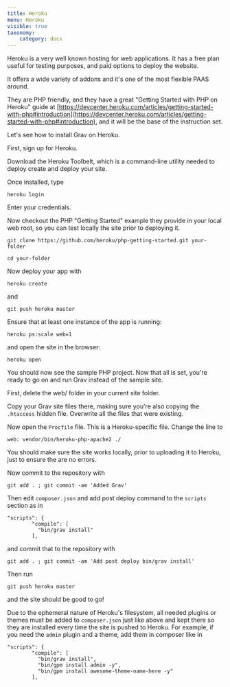 ```yaml
---
title: Heroku
menu: Heroku
visible: true
taxonomy:
    category: docs
---
```


Heroku is a very well known hosting for web applications.
It has a free plan useful for testing purposes, and paid options to deploy the website.

It offers a wide variety of addons and it's one of the most flexible PAAS around.

They are PHP friendly, and they have a great "Getting Started with PHP on Heroku" guide at [https://devcenter.heroku.com/articles/getting-started-with-php#introduction](https://devcenter.heroku.com/articles/getting-started-with-php#introduction), and it will be the base of the instruction set.

Let's see how to install Grav on Heroku.

First, sign up for Heroku.

Download the Heroku Toolbelt, which is a command-line utility needed to deploy create and deploy your site.

Once installed, type

`heroku login`

Enter your credentials.

Now checkout the PHP "Getting Started" example they provide in your local web root, so you can test locally the site prior to deploying it.

`git clone https://github.com/heroku/php-getting-started.git your-folder`

`cd your-folder`


Now deploy your app with

`heroku create`

and

`git push heroku master`


Ensure that at least one instance of the app is running:


`heroku ps:scale web=1`


and open the site in the browser:

`heroku open`


You should now see the sample PHP project. Now that all is set, you're ready to go on and run Grav instead of the sample site.

First, delete the web/ folder in your current site folder.

Copy your Grav site files there, making sure you're also copying the `.htaccess` hidden file. Overwrite all the files that were existing.

Now open the `Procfile` file. This is a Heroku-specific file. Change the line to

```
web: vendor/bin/heroku-php-apache2 ./
```

You should make sure the site works locally, prior to uploading it to Heroku, just to ensure the are no errors.

Now commit to the repository with

`git add . ; git commit -am 'Added Grav'`

Then edit `composer.json` and add post deploy command to the `scripts` section as in

```
"scripts": {
        "compile": [
          "bin/grav install"
        ],
```

and commit that to the repository with 

`git add . ; git commit -am 'Add post deploy bin/grav install'`

Then run

`git push heroku master`

and the site should be good to go!

Due to the ephemeral nature of Heroku's filesystem, all needed plugins or themes must be added to `composer.json` just like above and kept there so they are installed every time the site is pushed to Heroku. For example, if you need the `admin` plugin and a theme, add them in composer like in

```
"scripts": {
        "compile": [
          "bin/grav install",
          "bin/gpm install admin -y",
          "bin/gpm install awesome-theme-name-here -y"
        ],
```
